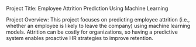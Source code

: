 Project Title:
Employee Attrition Prediction Using Machine Learning

Project Overview:
This project focuses on predicting employee attrition (i.e., whether an employee is likely to leave the company) using machine learning models. Attrition can be costly for organizations, so having a predictive system enables proactive HR strategies to improve retention.
